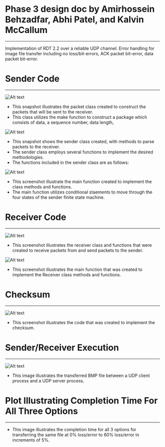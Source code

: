 # Phase 3 design doc by Amirhossein Behzadfar, Abhi Patel, and Kalvin McCallum
___
Implementation of RDT 2.2 over a reliable UDP channel. 
Error handling for image file transfer including no loss/bit-errors, ACK packet bit-error, data packet bit-error.

# Sender Code
___
![Alt text](imgs/Packet_Class.png?raw=true "Optional Title")
* This snapshot illustrates the packet class created to construct the packets that will be sent to the receiver.
* This class utilizes the make function to construct a package which consists of data, a sequence number, data length, 

![Alt text](imgs/Sender_Class.png?raw=true "Optional Title")
* This snapshot shows the sender class created, with methods to parse packets to the receiver.
* The sender class employs several functions to implement the desired methodologies.
* The functions included in the sender class are as follows:

![Alt text](imgs/Sender_Main.png?raw=true "Optional Title")
* This screenshot illustrate the main function created to implement the class methods and functions.
* The main function utilizes conditional staements to move through the four states of the sender finite state machine.

# Receiver Code
___
![Alt text](imgs/Receiver_Class.png?raw=true "Optional Title")
* This screenshot illustrates the receiver class and functions that were created to receive packets from and send packets to the sender.

![Alt text](imgs/Receiver_Main.png?raw=true "Optional Title")
* This screenshot illustrates the main function that was created to implement the Receiver class methods and functions.

# Checksum
___
![Alt text](imgs/Checksum.png?raw=true "Optional Title")
* This screenshot illustrates the code that was created to implement the checksum.

# Sender/Receiver Execution
___
![Alt text](imgs/Sender_Receiver_Execution.png?raw=true "Optional Title")
* This image illustrates the transferred BMP file between a UDP client process and a UDP server process.

#  Plot Illustrating Completion Time For All Three Options 
___

* This image illustrates the completion time for all 3 options for transferring the same file at 0% loss/error to 60% loss/error in increments of 5%. 



